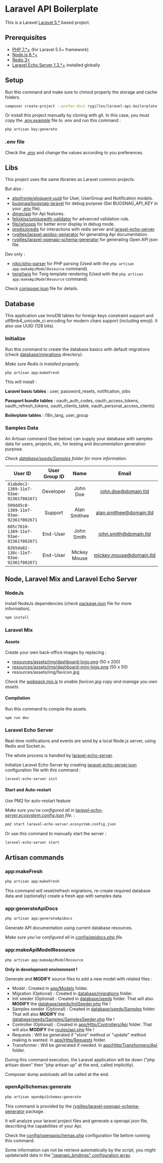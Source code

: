 # Laravel API Boilerplate #

This is a Laravel [Laravel 5.*](https://laravel.com/) based project.


## Prerequisites ##


- [PHP 7.*+](http://php.net/) (for Laravel 5.5+ framework)
- [Node.js 6.*+](https://nodejs.org)
- [Redis 3+](https://redis.io/)
- [Laravel Echo Server 1.3.*+](https://github.com/tlaverdure/laravel-echo-server) installed globally


## Setup ##


Run this command and make sure to chmod properly the storage and cache folders.

```bash
composer create-project --prefer-dist rygilles/laravel-api-boilerplate your-project-name
```

Or install this project manually by cloning with git.
In this case, you must copy the [.env.example](./.env.example) file to .env and run this command :

```bash
php artisan key:generate
```


### .env file ###

Check the [.env](./.env) and change the values according to you preferences.


## Libs ##


This project uses the same libraries as Laravel common projects.

But also :

- [alsofronie/eloquent-uuid](https://github.com/alsofronie/eloquent-uuid) for User, UserGroup and Notification models.
- [bugsnag/bugsnag-laravel](https://github.com/bugsnag/bugsnag-laravel) for debug purpose (Set BUGSNAG_API_KEY in your [.env](./.env.example#L48) file).
- [dingo/api](https://github.com/dingo/api) for Api features.
- [felixkiss/uniquewith-validator](https://github.com/felixkiss/uniquewith-validator) for advanced validation rule.
- [filp/whoops](https://github.com/filp/whoops) for better error display in debug mode.
- [predis/predis](https://github.com/nrk/predis) for interactions with redis server and [laravel-echo-server](https://github.com/tlaverdure/laravel-echo-server).
- [rygilles/laravel-apidoc-generator](https://github.com/rygilles/laravel-apidoc-generator) for generating Api documentation.
- [rygilles/laravel-openapi-schema-generator](https://github.com/rygilles/laravel-openapi-schema-generator) for generating Open API json file.

Dev only :

- [nikic/php-parser](https://github.com/nikic/PHP-Parser) for PHP parsing (Used with the `php artisan app:makeApiModelResource` command).
- [twig/twig](https://github.com/twigphp/Twig) for Twig template rendering (Used with the `php artisan app:makeApiModelResource` command).


Check [composer.json](./composer.json) file for details.


## Database ##

This application use InnoDB tables for foreign keys constraint support and utf8mb4_unicode_ci encoding for modern chars support (including emoji).
It also use UUID (128 bits).


### Initialize ###

Run this command to create the database basics with default migrations (check [database/migrations](./database/migrations) directory).

*Make sure Redis is installed properly.*

```bash
php artisan app:makeFresh
```

This will install :

**Laravel basic tables** : user, password_resets, notification, jobs

**Passport bundle tables** : oauth_auth_codes, oauth_access_tokens, oauth_refresh_tokens, oauth_clients_table, oauth_personal_access_clients)

**Boilerplate tables** : i18n_lang, user_group

### Samples Data ###

An Artisan command (See below) can supply your database with samples data for users, projects, etc, for testing and documentation generation purpose.

*Check [database/seeds/Samples](./database/seeds/Samples) folder for more information.*


| User ID                                | User Group ID | Name         | Email                   | Password    |
|----------------------------------------|:-------------:|:------------:|:-----------------------:|:-----------:|
| `41abdec2-1389-11e7-93ae-92361f002671` | Developer     | John Doe     | john.doe@domain.tld     | johndoe     |
| `509dd5c0-1389-11e7-93ae-92361f002671` | Support       | Alan Smithee | alan.smithee@domain.tld | alansmithee |
| `605c7610-1389-11e7-93ae-92361f002671` | End-User      | John Smith   | john.smith@domain.tld   | johnsmith   |
| `82b5da82-138c-11e7-93ae-92361f002671` | End-User      | Mickey Mouse | mickey.mouse@domain.tld | mickeymouse |


## Node, Laravel Mix and Laravel Echo Server ##


### NodeJs ###


Install NodeJs dependencies (check [package.json](./package.json) file for more information).

```bash
npm install
```


### Laravel Mix ###


#### Assets ####


Create your own back-office images by replacing :

- [resources/assets/img/dashboard-logo.png](./resources/assets/img/dashboard-logo.png) (50 x 200)
- [resources/assets/img/dashboard-mini-logo.png](./resources/assets/img/dashboard-mini-logo.png) (50 x 50)
- resources/assets/img/favicon.jpg


*Check the [webpack.mix.js](./webpack.mix.js) to enable favicon.jpg copy and manage you own assets.*


#### Compilation ####


Run this command to compile the assets

```bash
npm run dev
```


### Laravel Echo Server ###


Real-time notifications and events are send by a local Node.js server, using Redis and Socket.io.

The whole process is handled by [laravel-echo-server](https://github.com/tlaverdure/laravel-echo-server).

Initialize Laravel Echo Server by creating [laravel-echo-server.json](./laravel-echo-server.json) configuration file with this command :

```bash
laravel-echo-server init
```


#### Start and Auto-restart ####


Use PM2 for auto-restart feature

*Make sure you've configured all in [laravel-echo-server.ecosystem.config.json](./laravel-echo-server.ecosystem.config.json) file.* :
```bash
pm2 start laravel-echo-server.ecosystem.config.json
```

Or use this command to manually start the server :
```bash
laravel-echo-server start
```


## Artisan commands ##


### app:makeFresh ###


```bash
php artisan app:makeFresh
```
This command will reset/refresh migrations,
re-create required database data and (optionally)
create a fresh app with samples data.


### app:generateApiDocs ###


```bash
php artisan app:generateApiDocs
```
Generate API documentation using current database resources.

*Make sure you've configured all in [config/apidocs.php](./config/apidocs.php) file.*


### app:makeApiModelResource ###


```bash
php artisan app:makeApiModelResource
```

**Only in development environment !**

Generate and **MODIFY** source files to add a new model with related files :

- Model : Created in [app/Models](./app/models) folder.
- Migration (Optional) : Created in [database/migrations](./database/migrations) folder.
- Init seeder (Optional) : Created in [database/seeds](./database/seeds) folder. That will also **MODIFY** the [database/seeds/InitSeeder.php](./database/seeds/InitSeeder.php) file !
- Samples seeder (Optional) : Created in [database/seeds/Samples](./database/seeds/Samples) folder. That will also **MODIFY** the [database/seeds/Samples/SamplesSeeder.php](./database/seeds/Samples/SamplesSeeder.php) file !
- Controller (Optional) : Created in [app/Http/Controllers/Api](./app/Http/Controllers/Api) folder. That will also **MODIFY** the [routes/api.php](./routes/api.php) file !
- Requests : Will be generated if "store" method or "update" method making is wanted. In [app/Http/Requests](./app/Http/Requests) folder.
- Transformer : Will be generated if needed. In [app/Http/Transformers/Api](./app/Http/Transformers/Api) folder.

During this command execution, the Laravel application will be down ("php artisan down" then "php artisan up" at the end, called implicitly).

Composer dump autoloads will be called at the end.


### openApiSchemas:generate ###


```bash
php artisan openApiSchemas:generate
```


This command is provided by the [rygilles/laravel-openapi-schema-generator](https://github.com/rygilles/laravel-openapi-schema-generator) package.

It will analyze your laravel project files and generate a openapi json file, describing the capabilities of your Api.

Check the [config/openapischemas.php](./config/openapischemas.php) configuration file before running this command.

Some information can not be retrieve automatically by the script, you might update/add data in the ["openapi_bindings" configuration array](./config/openapischemas.php#L160#L531).




